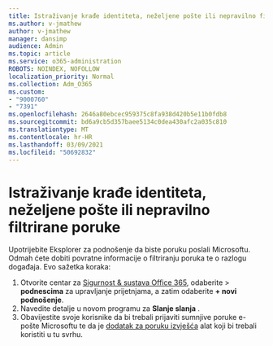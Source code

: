 ```yaml
---
title: Istraživanje krađe identiteta, neželjene pošte ili nepravilno filtrirane poruke
ms.author: v-jmathew
author: v-jmathew
manager: dansimp
audience: Admin
ms.topic: article
ms.service: o365-administration
ROBOTS: NOINDEX, NOFOLLOW
localization_priority: Normal
ms.collection: Adm_O365
ms.custom:
- "9000760"
- "7391"
ms.openlocfilehash: 2646a80ebcec959375c8fa938d420b5e11b0fdb8
ms.sourcegitcommit: bd6a9cb5d357baee5134c0dea430afc2a035c810
ms.translationtype: MT
ms.contentlocale: hr-HR
ms.lasthandoff: 03/09/2021
ms.locfileid: "50692832"
---
```

# <a name="investigate-phishing-spam-or-incorrectly-filtered-email"></a>Istraživanje krađe identiteta, neželjene pošte ili nepravilno filtrirane poruke

Upotrijebite Eksplorer za podnošenje da biste poruku poslali Microsoftu. Odmah ćete dobiti povratne informacije o filtriranju poruka te o razlogu događaja. Evo sažetka koraka:

1. Otvorite centar za [Sigurnost & sustava Office 365](https://go.microsoft.com/fwlink/p/?linkid=2077143), odaberite   >  **podnescima** za upravljanje prijetnjama, a zatim odaberite **+ novi podnošenje**.
2. Navedite detalje u novom programu za **Slanje slanja** .
3. Obavijestite svoje korisnike da bi trebali prijaviti sumnjive poruke e-pošte Microsoftu te da je [dodatak za poruku izvješća](https://go.microsoft.com/fwlink/?linkid=2092385) alat koji bi trebali koristiti u tu svrhu.
